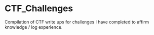 # CTF_Challenges
Compilation of CTF write ups for challenges I have completed to affirm knowledge / log experience.

